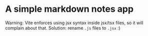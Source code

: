 # A simple markdown notes app

Warning: Vite enforces using jsx syntax inside jsx/tsx files, so it will complain about that. Solution: rename `.js` files to `.jsx` :)
